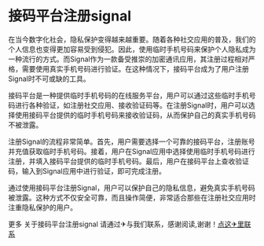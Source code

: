 # 接码平台注册signal

在当今数字化社会，隐私保护变得越来越重要。随着各种社交应用的普及，我们的个人信息也变得更加容易受到侵犯。因此，使用临时手机号码来保护个人隐私成为一种流行的方式。而Signal作为一款备受推崇的加密通讯应用，其注册过程相对严格，需要使用真实手机号码进行验证。在这种情况下，接码平台成为了用户注册Signal时不可或缺的工具。

接码平台是一种提供临时手机号码的在线服务平台，用户可以通过这些临时手机号码进行各种验证，如注册社交应用、接收验证码等。在注册Signal时，用户可以选择使用接码平台提供的临时手机号码来接收验证码，从而保护自己的真实手机号码不被泄露。

注册Signal的流程非常简单。首先，用户需要选择一个可靠的接码平台，注册账号并充值获取临时手机号码。接着，用户在Signal应用中选择使用临时手机号码进行注册，并填入接码平台提供的临时手机号码。最后，用户在接码平台上查收验证码，输入到Signal应用中进行验证，即可完成注册。

通过使用接码平台注册Signal，用户可以保护自己的隐私信息，避免真实手机号码被泄露。这种方式不仅安全可靠，而且操作简便，非常适合那些在注册社交应用时注重隐私保护的用户。

更多 关于接码平台注册signal 请通过✈与我们联系，感谢阅读,谢谢！[点这✈里联系](https://acc.k02.cc)